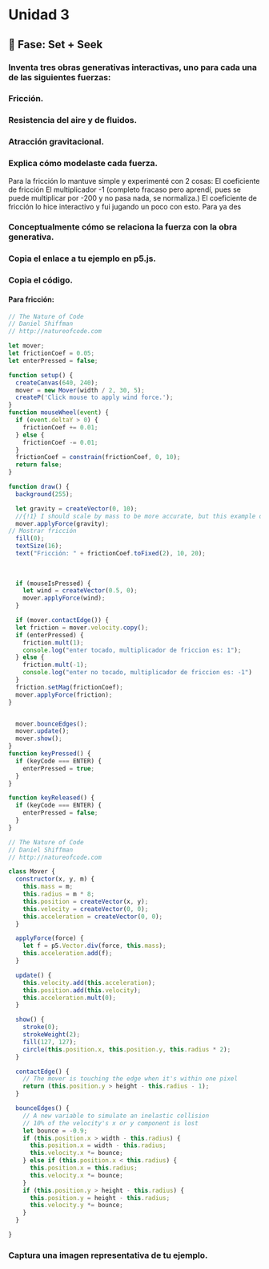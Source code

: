 # Unidad 3

## 🔎 Fase: Set + Seek

### Inventa tres obras generativas interactivas, uno para cada una de las siguientes fuerzas:

### Fricción.
### Resistencia del aire y de fluidos.
### Atracción gravitacional.
### Explica cómo modelaste cada fuerza.
Para la fricción lo mantuve simple y experimenté con 2 cosas:
El coeficiente de fricción
El multiplicador -1 (completo fracaso pero aprendí, pues se puede multiplicar por -200 y no pasa nada, se normaliza.) 
El coeficiente de fricción lo hice interactivo y fui jugando un poco con esto. Para ya des
### Conceptualmente cómo se relaciona la fuerza con la obra generativa.
### Copia el enlace a tu ejemplo en p5.js.
### Copia el código.
#### Para fricción:
```js
// The Nature of Code
// Daniel Shiffman
// http://natureofcode.com

let mover;
let frictionCoef = 0.05;
let enterPressed = false;

function setup() {
  createCanvas(640, 240);
  mover = new Mover(width / 2, 30, 5);
  createP('Click mouse to apply wind force.');
}
function mouseWheel(event) {
  if (event.deltaY > 0) {
    frictionCoef += 0.01;
  } else {
    frictionCoef -= 0.01;
  }
  frictionCoef = constrain(frictionCoef, 0, 10);
  return false;
}

function draw() {
  background(255);

  let gravity = createVector(0, 10);
  //{!1} I should scale by mass to be more accurate, but this example only has one circle
  mover.applyForce(gravity);
// Mostrar fricción
  fill(0);
  textSize(16);
  text("Fricción: " + frictionCoef.toFixed(2), 10, 20);
  
 
  
  if (mouseIsPressed) {
    let wind = createVector(0.5, 0);
    mover.applyForce(wind);
  }

  if (mover.contactEdge()) {
  let friction = mover.velocity.copy();
  if (enterPressed) {
    friction.mult(1);
    console.log("enter tocado, multiplicador de friccion es: 1");
  } else {
    friction.mult(-1);
    console.log("enter no tocado, multiplicador de friccion es: -1")
  }
  friction.setMag(frictionCoef);
  mover.applyForce(friction);
}


  mover.bounceEdges();
  mover.update();
  mover.show();
}
function keyPressed() {
  if (keyCode === ENTER) {
    enterPressed = true;
  }
}

function keyReleased() {
  if (keyCode === ENTER) {
    enterPressed = false;
  }
}
```
```js
// The Nature of Code
// Daniel Shiffman
// http://natureofcode.com

class Mover {
  constructor(x, y, m) {
    this.mass = m;
    this.radius = m * 8;
    this.position = createVector(x, y);
    this.velocity = createVector(0, 0);
    this.acceleration = createVector(0, 0);
  }

  applyForce(force) {
    let f = p5.Vector.div(force, this.mass);
    this.acceleration.add(f);
  }

  update() {
    this.velocity.add(this.acceleration);
    this.position.add(this.velocity);
    this.acceleration.mult(0);
  }

  show() {
    stroke(0);
    strokeWeight(2);
    fill(127, 127);
    circle(this.position.x, this.position.y, this.radius * 2);
  }

  contactEdge() {
    // The mover is touching the edge when it's within one pixel
    return (this.position.y > height - this.radius - 1);
  }

  bounceEdges() {
    // A new variable to simulate an inelastic collision
    // 10% of the velocity's x or y component is lost
    let bounce = -0.9;
    if (this.position.x > width - this.radius) {
      this.position.x = width - this.radius;
      this.velocity.x *= bounce;
    } else if (this.position.x < this.radius) {
      this.position.x = this.radius;
      this.velocity.x *= bounce;
    }
    if (this.position.y > height - this.radius) {
      this.position.y = height - this.radius;
      this.velocity.y *= bounce;
    }
  }

}
```
### Captura una imagen representativa de tu ejemplo.
